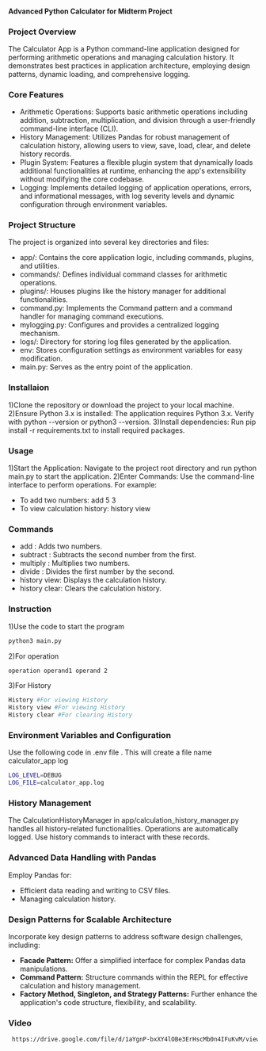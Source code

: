 #### Advanced Python Calculator for Midterm Project

### Project Overview

  The Calculator App is a Python command-line application designed for performing arithmetic operations and managing calculation history. It demonstrates best practices in application architecture, employing design patterns, dynamic loading, and comprehensive logging.

### Core Features

  - Arithmetic Operations: Supports basic arithmetic operations including addition, subtraction, multiplication, and division through a user-friendly command-line interface (CLI).
  - History Management: Utilizes Pandas for robust management of calculation history, allowing users to view, save, load, clear, and delete history records.
  - Plugin System: Features a flexible plugin system that dynamically loads additional functionalities at runtime, enhancing the app's extensibility without modifying the core codebase.
  - Logging: Implements detailed logging of application operations, errors, and informational messages, with log severity levels and dynamic configuration through environment variables.

### Project Structure

  The project is organized into several key directories and files:

- app/: Contains the core application logic, including commands, plugins, and utilities.
- commands/: Defines individual command classes for arithmetic operations.
- plugins/: Houses plugins like the history manager for additional functionalities.
- command.py: Implements the Command pattern and a command handler for managing command executions.
- mylogging.py: Configures and provides a centralized logging mechanism.
- logs/: Directory for storing log files generated by the application.
- env: Stores configuration settings as environment variables for easy modification.
- main.py: Serves as the entry point of the application.

### Installaion

  1)Clone the repository or download the project to your local machine.
  2)Ensure Python 3.x is installed: The application requires Python 3.x. Verify with python --version or python3 --version.
  3)Install dependencies: Run pip install -r requirements.txt to install required packages.

### Usage

  1)Start the Application: Navigate to the project root directory and run python main.py to start the application.
  2)Enter Commands: Use the command-line interface to perform operations. For example:
  - To add two numbers: add 5 3
  - To view calculation history: history view

### Commands
  - add <num1> <num2>: Adds two numbers.
  - subtract <num1> <num2>: Subtracts the second number from the first.
  - multiply <num1> <num2>: Multiplies two numbers.
  - divide <num1> <num2>: Divides the first number by the second.
  - history view: Displays the calculation history.
  - history clear: Clears the calculation history.

### Instruction

  1)Use the code to start the program
  ```bash
  python3 main.py
  ```
  2)For operation
  ```bash
  operation operand1 operand 2
  ```
  3)For History
  ```bash
  History #For viewing History
  History view #For viewing History
  History clear #For clearing History
  ```

### Environment Variables and Configuration

  Use the following code in .env file . This will create a file name calculator_app log
  ```bash
  LOG_LEVEL=DEBUG
  LOG_FILE=calculator_app.log
  ```

### History Management

  The CalculationHistoryManager in app/calculation_history_manager.py handles all history-related functionalities.
  Operations are automatically logged. Use history commands to interact with these records.

### Advanced Data Handling with Pandas

Employ Pandas for:
- Efficient data reading and writing to CSV files.
- Managing calculation history.

### Design Patterns for Scalable Architecture

Incorporate key design patterns to address software design challenges, including:
- **Facade Pattern:** Offer a simplified interface for complex Pandas data manipulations.
- **Command Pattern:** Structure commands within the REPL for effective calculation and history management.
- **Factory Method, Singleton, and Strategy Patterns:** Further enhance the application's code structure, flexibility, and scalability.

### Video

   ```bash
    https://drive.google.com/file/d/1aYgnP-bxXY4lOBe3ErHscMb0n4IFuKvM/view?usp=sharing
   ```



